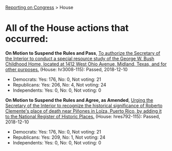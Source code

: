 [Reporting on Congress](index.md) &gt; House

All of the House actions that occurred:
======================================

**On Motion to Suspend the Rules and Pass**, [To authorize the Secretary of the Interior to conduct a special resource study of the George W. Bush Childhood Home, located at 1412 West Ohio Avenue, Midland, Texas, and for other purposes.](http://clerk.house.gov/evs/2018/roll427.xml) (House: hr3008-115): Passed, 2018-12-10
* Democrats: Yes: 176, No: 0, Not voting: 21
* Republicans: Yes: 206, No: 4, Not voting: 24
* Independents: Yes: 0, No: 0, Not voting: 0

**On Motion to Suspend the Rules and Agree, as Amended**, [Urging the Secretary of the Interior to recognize the historical significance of Roberto Clemente's place of death near Piñones in Loíza, Puerto Rico, by adding it to the National Register of Historic Places.](http://clerk.house.gov/evs/2018/roll426.xml) (House: hres792-115): Passed, 2018-12-10
* Democrats: Yes: 176, No: 0, Not voting: 21
* Republicans: Yes: 209, No: 1, Not voting: 24
* Independents: Yes: 0, No: 0, Not voting: 0

